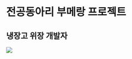 # 전공동아리 부메랑 프로젝트

## 냉장고 위장 개발자
<img src= "https://www.youtube.com/watch?v=qSnsHO5v2GY&ab_channel=%EC%9D%B4%EB%AF%BC%EC%84%9D"></img>
